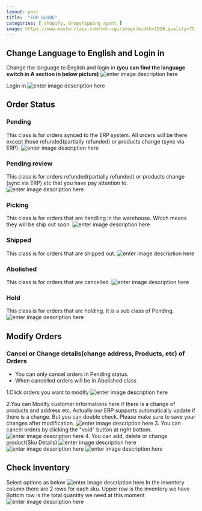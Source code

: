 ```yaml
---
layout: post
title:  "ERP GUIDE"
categories: [ shopify, dropshipping agent ]
image: https://www.masterclass.com/cdn-cgi/image/width=1920,quality=75,format=webp/https://images.ctfassets.net/3s5io6mnxfqz/5ulZSsg5DgPyS8W638hVk4/38bc4266657d5865c5c37366c94fb2c5/AdobeStock_234092554.jpeg
---
```

##  Change Language to English and Login in
Change the language to English and login in
**(you can find the language switch in A section in below picture)**
![enter image description here](https://blog.nichepik.com/assets/images/erp_1.png)

Login in
![enter image description here](https://blog.nichepik.com/assets/images/erp_2.png)

## Order Status
### Pending
This class is for orders synced to the ERP system. All orders will be there except those refunded(partially refunded) or products change (sync via ERP).
![enter image description here](https://blog.nichepik.com/assets/images/ERP_3.png)

### Pending review
This class is for orders refunded(partially refunded) or products change (sync via ERP) etc that you have pay attention to.
![enter image description here](https://blog.nichepik.com/assets/images/erp_4.png)
### Picking
This class is for orders that are handling in the warehouse. Which means they will be ship out soon.
![enter image description here](https://blog.nichepik.com/assets/images/ERP_5.png)
### Shipped
This class is for orders that are shipped out.
![enter image description here](https://blog.nichepik.com/assets/images/erp_7.png)
### Abolished
This class is for orders that are cancelled.
![enter image description here](https://blog.nichepik.com/assets/images/ERP_6.png)
### Hold 
This class is for orders that are holding. It is a sub class of Pending.
![enter image description here](https://blog.nichepik.com/assets/images/ERP_8.png)
## Modify Orders
### Cancel or Change details(change address, Products, etc) of Orders
- You can only cancel orders in Pending status.
- When cancelled orders will be in Abolished class

1.Click orders you want to modify
![enter image description here](https://blog.nichepik.com/assets/images/erp12261.png)

2.You can Modify customer informations here if there is a change of products and address etc. Actually our ERP supports automatically update if there is a change. But you can double check. Please make sure to save your changes after modification.
![enter image description here](https://blog.nichepik.com/assets/images/erp12262.png)
3. You can cancel orders by clicking the "void" button at right bottom. 
![enter image description here](https://blog.nichepik.com/assets/images/erp12263.png)
4. You can add, delete or change product(Sku Details)
![enter image description here](https://blog.nichepik.com/assets/images/erp12264.png)
![enter image description here](https://blog.nichepik.com/assets/images/erp12265.png)
![enter image description here](https://blog.nichepik.com/assets/images/erp12267.png)

## Check Inventory
Select options as below
![enter image description here](https://blog.nichepik.com/assets/images/erp12267.png)
In the inventory column there are 2 rows for each sku.
Upper row is the inventory we have
Bottom row is the total quantity we need at this moment
![enter image description here](https://blog.nichepik.com/assets/images/erp12268.png)









<!--stackedit_data:
eyJoaXN0b3J5IjpbMjk0MzI3NTM3LC0yNTY3MTk5NzgsMTc4NT
QzMTM3LDc1NDgwNDA4MiwxMzkxNDU1NDYyLC0xMDI3MjE2MDU5
LDE1NDk5MzE4MzcsNzM5MzQ3NTA5LC0xNjA1NzM2MTQzLC0xMD
YwMzU3MDQ5LDg4MTQ2Nzk4OCwxNzcyODYwNjE0LDE4Njc2Njg2
OTksNTAzMjcxOTcxLC03MzQ3NTMyMzgsMjAzNDA5NDUxOCwtMT
cwMTI5OTI1NSwtMTU0Nzk2ODEzMCwtNTIzNjY2ODQ0LDE4MDY2
NjgwMzhdfQ==
-->